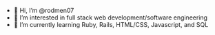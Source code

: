 - 👋 Hi, I’m @rodmen07
- 👀 I’m interested in full stack web development/software engineering
- 🌱 I’m currently learning Ruby, Rails, HTML/CSS, Javascript, and SQL
